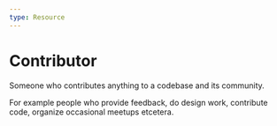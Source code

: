 ```yaml
---
type: Resource
---
```


# Contributor

Someone who contributes anything to a codebase and its community.

For example people who provide feedback, do design work, contribute code, organize occasional meetups etcetera.
